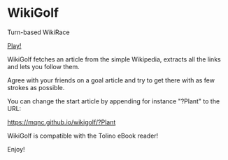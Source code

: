 # WikiGolf

Turn-based WikiRace

[Play!](https://mqnc.github.io/wikigolf/)

WikiGolf fetches an article from the simple Wikipedia, extracts all the links and lets you follow them.

Agree with your friends on a goal article and try to get there with as few strokes as possible.

You can change the start article by appending for instance "?Plant" to the URL:

https://mqnc.github.io/wikigolf/?Plant

WikiGolf is compatible with the Tolino eBook reader!

Enjoy!
